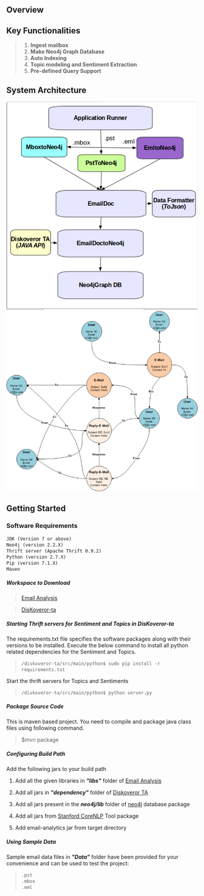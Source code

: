 ## **Overview**

## **Key Functionalities**



> 1. **Ingest mailbox**
> 2. **Make Neo4j Graph Database**
> 3. **Auto Indexing**
> 4. **Topic modeling and Sentiment Extraction**
> 5. **Pre-defined Query Support**

## **System Architecture**

![process flow diagram](flowchart.png)
![Neo4j DB architecture diagram](Arch2.png)

## **Getting Started**
### **Software Requirements**
    JDK (Version 7 or above)
    Neo4j (version 2.2.X)
    Thrift server (Apache Thrift 0.9.2)
    Python (version 2.7.X)
    Pip (version 7.1.X)
    Maven

##### **_Workspace to Download_**
  > [Email Analysis](https://github.com/serendio-labs/email-analytics/archive/master.zip)

  > [DisKoveror-ta](https://github.com/serendio-labs/diskoveror-ta/archive/master.zip) 

##### **_Starting Thrift servers for Sentiment and Topics in DisKoveror-ta_**

The requirements.txt file specifies the software packages along with their versions to be installed. Execute the
below command to install all python related dependencies for the Sentiment and Topics.

>     /diskoveror-ta/src/main/python$ sudo pip install -r requirements.txt

Start the thrift servers for Topics and Sentiments 

>     /diskoveror-ta/src/main/python$ python server.py

##### **_Package Source Code_**
This is maven based project. You need to compile and package java class files using following command.

>	$mvn package

##### **_Configuring Build Path_**

Add the following jars to your build path
1. Add all the given libraries in **_"libs"_** folder of [Email Analysis](https://github.com/serendio-labs/email-analytics/archive/master.zip)

2. Add all jars in **_"dependency"_** folder of [Diskoveror TA](https://github.com/serendio-labs/diskoveror-ta/archive/master.zip) 

3. Add all jars present in the **_neo4j/lib_** folder of [neo4j](http://neo4j.com/download/) database package

4. Add all jars from [Stanford CoreNLP](http://nlp.stanford.edu/software/corenlp.shtml#Download) Tool package

5. Add email-analytics jar from target directory
 
##### **_Using Sample Data_**

Sample email data files in **_"Data"_** folder have been provided for your convenience and can be used to test the project:
>     .pst
>     .mbox
>     .eml

